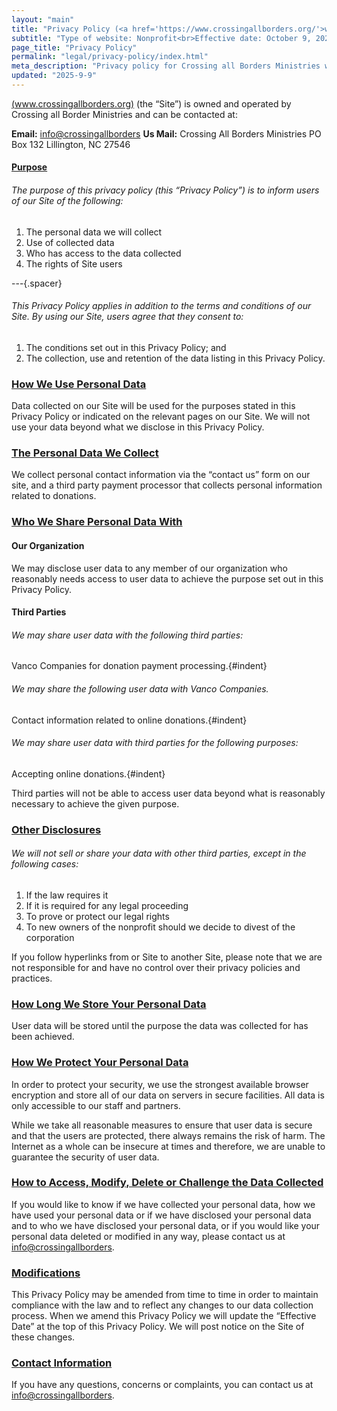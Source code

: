 ```yaml
---
layout: "main"
title: "Privacy Policy (<a href='https://www.crossingallborders.org/'>www.crossingallborders.org</a>)"
subtitle: "Type of website: Nonprofit<br>Effective date: October 9, 2025"
page_title: "Privacy Policy"
permalink: "legal/privacy-policy/index.html"
meta_description: "Privacy policy for Crossing all Borders Ministries website."
updated: "2025-9-9"
---
```


[(www.crossingallborders.org)](https://www.crossingallborders.org/) (the “Site”) is owned and operated by Crossing all Border Ministries and can be contacted at:


**Email:** <a href="mailto:info@crossingallborders.org?subject=Privacy Policy Inquiry&body=Hello,%0A%0AI%20have%20a%20question%20regarding%20your%20privacy%20policy.%20Please%20get%20back%20to%20me.%0A%0AThank%20you!%0A">info@crossingallborders</a>
**Us Mail:** 
Crossing All Borders Ministries
PO Box 132
Lillington, NC  27546

#### **<u>Purpose</u>**
###### The purpose of this privacy policy (this “Privacy Policy”) is to inform users of our Site of the following:
1. The personal data we will collect
2. Use of collected data
3. Who has access to the data collected
4. The rights of Site users

---{.spacer}

###### This Privacy Policy applies in addition to the terms and conditions of our Site. By using our Site, users agree that they consent to:
1. The conditions set out in this Privacy Policy; and
2. The collection, use and retention of the data listing in this Privacy Policy.

### **<u>How We Use Personal Data</u>**
Data collected on our Site will be used for the purposes stated in this Privacy Policy or indicated on the relevant pages on our Site.  We will not use your data beyond what we disclose in this Privacy Policy.


### **<u>The Personal Data We Collect</u>**
We collect personal contact information via the “contact us” form on our site, and a third party payment processor that collects personal information related to donations.

### **<u>Who We Share Personal Data With</u>**

#### **Our Organization**
We may disclose user data to any member of our organization who reasonably needs access to user data to achieve the purpose set out in this Privacy Policy.

#### **Third Parties**
###### We may share user data with the following third parties:

  Vanco Companies for donation payment processing.{#indent}

###### We may share the following user data with Vanco Companies.

  Contact information related to online donations.{#indent}

###### We may share user data with third parties for the following purposes:
	
  Accepting online donations.{#indent}

Third parties will not be able to access user data beyond what is reasonably necessary to achieve the given purpose.

### **<u>Other Disclosures</u>**

###### We will not sell or share your data with other third parties, except in the following cases:

1. If the law requires it
2. If it is required for any legal proceeding
3. To prove or protect our legal rights
4. To new owners of the nonprofit should we decide to divest of the corporation

If you follow hyperlinks from or Site to another Site, please note that we are not responsible for and have no control over their privacy policies and practices.

### **<u>How Long We Store Your Personal Data</u>**
User data will be stored until the purpose the data was collected for has been achieved.


### **<u>How We Protect Your Personal Data</u>**
In order to protect your security, we use the strongest available browser encryption and store all of our data on servers in secure facilities.  All data is only accessible to our staff and partners.

While we take all reasonable measures to ensure that user data is secure and that the users are protected, there always remains the risk of harm.  The Internet as a whole can be insecure at times and therefore, we are unable to guarantee the security of user data.

### **<u>How to Access, Modify, Delete or Challenge the Data Collected</u>**

If you would like to know if we have collected your personal data, how we have used your personal data or if we have disclosed your personal data and to who we have disclosed your personal data, or if you would like your personal data deleted or modified in any way, please contact us at <a href="mailto:info@crossingallborders.org?subject=Privacy Policy Inquiry&body=Hello,%0A%0AI%20have%20a%20question%20regarding%20your%20privacy%20policy.%20Please%20get%20back%20to%20me.%0A%0AThank%20you!%0A">info@crossingallborders</a>.

### **<u>Modifications</u>**
This Privacy Policy may be amended from time to time in order to maintain compliance with the law and to reflect any changes to our data collection process.  When we amend this Privacy Policy we will update the “Effective Date” at the top of this Privacy Policy.   We will post notice on the Site of these changes.

### **<u>Contact Information</u>**
If you have any questions, concerns or complaints, you can contact us at <a href="mailto:info@crossingallborders.org?subject=Privacy Policy Inquiry&body=Hello,%0A%0AI%20have%20a%20question%20regarding%20your%20privacy%20policy.%20Please%20get%20back%20to%20me.%0A%0AThank%20you!%0A">info@crossingallborders</a>.
